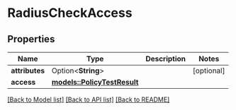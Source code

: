 # RadiusCheckAccess

## Properties

Name | Type | Description | Notes
------------ | ------------- | ------------- | -------------
**attributes** | Option<**String**> |  | [optional]
**access** | [**models::PolicyTestResult**](PolicyTestResult.md) |  | 

[[Back to Model list]](../README.md#documentation-for-models) [[Back to API list]](../README.md#documentation-for-api-endpoints) [[Back to README]](../README.md)


